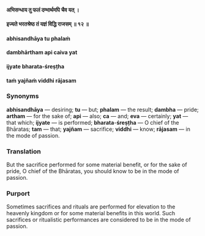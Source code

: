 #### अभिसन्धाय तु फलं दम्भार्थमपि चैव यत् ।
#### इज्यते भरतश्रेष्ठ तं यज्ञं विद्धि राजसम् ॥ १२ ॥

#### abhisandhāya tu phalaṁ
#### dambhārtham api caiva yat
#### ijyate bharata-śreṣṭha
#### taṁ yajñaṁ viddhi rājasam

### Synonyms

**abhisandhāya** — desiring; **tu** — but; **phalam** — the result; **dambha** — pride; **artham** — for the sake of; **api** — also; **ca** — and; **eva** — certainly; **yat** — that which; **ijyate** — is performed; **bharata**-**śreṣṭha** — O chief of the Bhāratas; **tam** — that; **yajñam** — sacrifice; **viddhi** — know; **rājasam** — in the mode of passion.

### Translation

But the sacrifice performed for some material benefit, or for the sake of pride, O chief of the Bhāratas, you should know to be in the mode of passion.

### Purport

Sometimes sacrifices and rituals are performed for elevation to the heavenly kingdom or for some material benefits in this world. Such sacrifices or ritualistic performances are considered to be in the mode of passion.